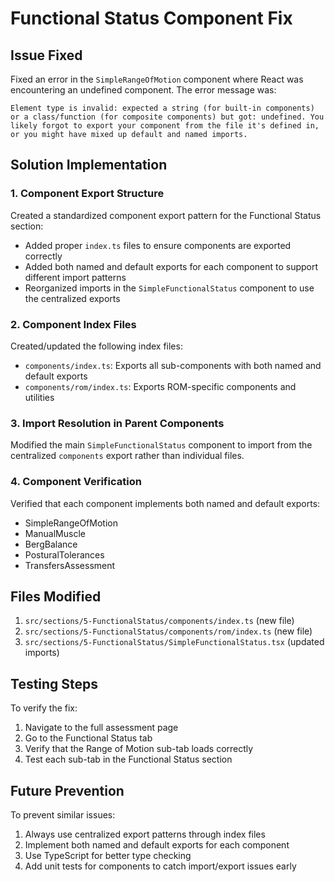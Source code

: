 # Functional Status Component Fix

## Issue Fixed

Fixed an error in the `SimpleRangeOfMotion` component where React was encountering an undefined component. The error message was:

```
Element type is invalid: expected a string (for built-in components) or a class/function (for composite components) but got: undefined. You likely forgot to export your component from the file it's defined in, or you might have mixed up default and named imports.
```

## Solution Implementation

### 1. Component Export Structure

Created a standardized component export pattern for the Functional Status section:

- Added proper `index.ts` files to ensure components are exported correctly
- Added both named and default exports for each component to support different import patterns
- Reorganized imports in the `SimpleFunctionalStatus` component to use the centralized exports

### 2. Component Index Files

Created/updated the following index files:
- `components/index.ts`: Exports all sub-components with both named and default exports
- `components/rom/index.ts`: Exports ROM-specific components and utilities

### 3. Import Resolution in Parent Components

Modified the main `SimpleFunctionalStatus` component to import from the centralized `components` export rather than individual files.

### 4. Component Verification

Verified that each component implements both named and default exports:
- SimpleRangeOfMotion
- ManualMuscle
- BergBalance
- PosturalTolerances
- TransfersAssessment

## Files Modified

1. `src/sections/5-FunctionalStatus/components/index.ts` (new file)
2. `src/sections/5-FunctionalStatus/components/rom/index.ts` (new file)
3. `src/sections/5-FunctionalStatus/SimpleFunctionalStatus.tsx` (updated imports)

## Testing Steps

To verify the fix:
1. Navigate to the full assessment page
2. Go to the Functional Status tab
3. Verify that the Range of Motion sub-tab loads correctly
4. Test each sub-tab in the Functional Status section

## Future Prevention

To prevent similar issues:
1. Always use centralized export patterns through index files
2. Implement both named and default exports for each component
3. Use TypeScript for better type checking
4. Add unit tests for components to catch import/export issues early